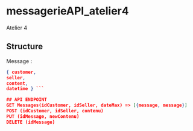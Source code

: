 # messagerieAPI_atelier4
Atelier 4

## Structure 
Message : 
```JSON
{ customer,
seller,
content, 
datetime } ```

## API ENDPOINT
GET Messages(idCustomer, idSeller, dateMax) => [{message, message}]  
POST (idCustomer, idSeller, contenu)  
PUT (idMessage, newContenu)  
DELETE (idMessage)


